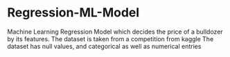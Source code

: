 # Regression-ML-Model
Machine Learning Regression  Model which decides the price of a bulldozer by its features.
The dataset is taken from a competition from kaggle
The dataset has null values, and categorical as well as numerical entries
